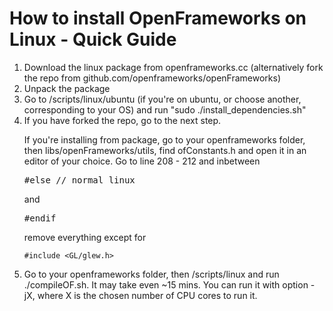 <h1> How to install OpenFrameworks on Linux - Quick Guide </h1>

<ol>
<li> Download the linux package from openframeworks.cc (alternatively fork the repo from github.com/openframeworks/openFrameworks)
<li> Unpack the package
<li> Go to /scripts/linux/ubuntu (if you're on ubuntu, or choose another, corresponding to your OS) and run "sudo ./install_dependencies.sh"
<li> If you have forked the repo, go to the next step. 

If you're installing from package, go to your openframeworks folder, then libs/openFrameworks/utils, find ofConstants.h and open it in an editor of your choice.  Go to line 208 - 212 and inbetween 
<pre>#else // normal linux</pre> and <pre>#endif</pre> remove everything except for

`#include <GL/glew.h>`

<li> Go to your openframeworks folder, then /scripts/linux and run ./compileOF.sh. It may take even ~15 mins. You can run it with option -jX, where X is the chosen number of CPU cores to run it.

</ol>